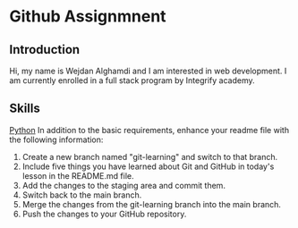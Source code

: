 # Github Assignmnent

## Introduction 
Hi, my name is Wejdan Alghamdi and I am interested in web development. I am currently enrolled in a full stack program by Integrify academy.


## Skills

[Python](https://img.shields.io/badge/Python-FFD43B?style=for-the-badge&logo=python&logoColor=blue)
In addition to the basic requirements, enhance your readme file with the following information:

1. Create a new branch named "git-learning" and switch to that branch.
2. Include five things you have learned about Git and GitHub in today's lesson in the README.md file.
3. Add the changes to the staging area and commit them.
4. Switch back to the main branch.
5. Merge the changes from the git-learning branch into the main branch.
6. Push the changes to your GitHub repository.
